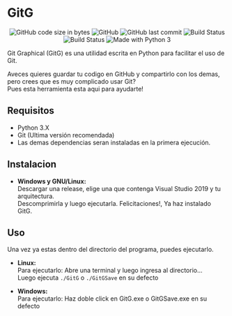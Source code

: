 ﻿# GitG
<p align="center">
<img alt="GitHub code size in bytes" src="https://img.shields.io/github/languages/code-size/sebastian-byte/gitg.svg">
<img alt="GitHub" src="https://img.shields.io/github/license/sebastian-byte/gitg.svg">
<img alt="GitHub last commit" src="https://img.shields.io/github/last-commit/sebastian-byte/gitg.svg">
<img alt="Build Status" src="https://ci.appveyor.com/api/projects/status/2p9wf48j1lllokh1?svg=true">
<img alt="Build Status" src="https://travis-ci.com/Sebastian-byte/GitG.svg">
<img alt="Made with Python 3" src="https://img.shields.io/badge/Made%20with-Python%203-green.svg">

Git Graphical (GitG) es una utilidad escrita en Python para facilitar el uso de Git.

Aveces quieres guardar tu codigo en GitHub y compartirlo con los demas, pero crees que es muy complicado usar Git?  
Pues esta herramienta esta aqui para ayudarte!
## Requisitos
- Python 3.X  
- Git (Ultima versión recomendada)
- Las demas dependencias seran instaladas en la primera ejecución.
## Instalacion
- **Windows y GNU/Linux:**  
Descargar una release, elige una que contenga Visual Studio 2019 y tu arquitectura.  
Descomprimirla y luego ejecutarla.
Felicitaciones!, Ya haz instalado GitG.

## Uso
Una vez ya estas dentro del directorio del programa, puedes ejecutarlo.

- **Linux:**  
Para ejecutarlo: Abre una terminal y luego ingresa al directorio...  
Luego ejecuta `./GitG` o `./GitGSave` en su defecto  

- **Windows:**  
Para ejecutarlo: Haz doble click en GitG.exe o GitGSave.exe en su defecto
